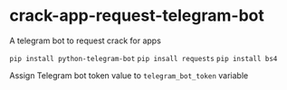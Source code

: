 # crack-app-request-telegram-bot
A telegram bot to request crack for apps


```pip install python-telegram-bot```
```pip insall requests```
```pip install bs4```

Assign Telegram bot token value to ```telegram_bot_token``` variable
